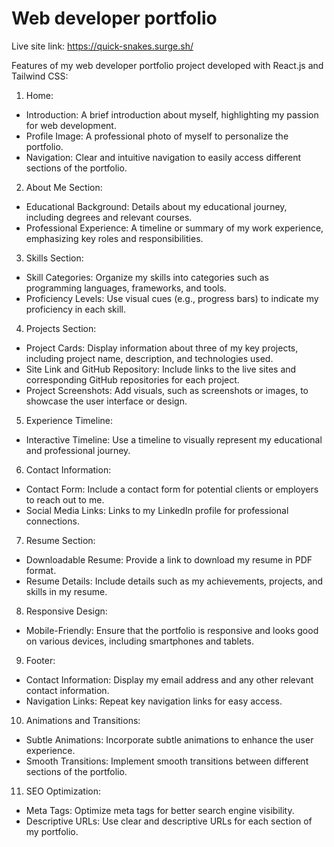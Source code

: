 # Web developer portfolio

Live site link: https://quick-snakes.surge.sh/

Features of my web developer portfolio project developed with React.js and Tailwind CSS:

1. Home:
- Introduction: A brief introduction about myself, highlighting my passion for web development.
- Profile Image: A professional photo of myself to personalize the portfolio.
- Navigation: Clear and intuitive navigation to easily access different sections of the portfolio.

2. About Me Section:
- Educational Background: Details about my educational journey, including degrees and relevant courses.
- Professional Experience: A timeline or summary of my work experience, emphasizing key roles and responsibilities.

3. Skills Section:
- Skill Categories: Organize my skills into categories such as programming languages, frameworks, and tools.
- Proficiency Levels: Use visual cues (e.g., progress bars) to indicate my proficiency in each skill.

4. Projects Section:
- Project Cards: Display information about three of my key projects, including project name, description, and technologies used.
- Site Link and GitHub Repository: Include links to the live sites and corresponding GitHub repositories for each project.
- Project Screenshots: Add visuals, such as screenshots or images, to showcase the user interface or design.

5. Experience Timeline:
- Interactive Timeline: Use a timeline to visually represent my educational and professional journey.

6. Contact Information:
- Contact Form: Include a contact form for potential clients or employers to reach out to me.
- Social Media Links: Links to my LinkedIn profile for professional connections.

7. Resume Section:
- Downloadable Resume: Provide a link to download my resume in PDF format.
- Resume Details: Include details such as my achievements, projects, and skills in my resume.

8. Responsive Design:
- Mobile-Friendly: Ensure that the portfolio is responsive and looks good on various devices, including smartphones and tablets.

9. Footer:
- Contact Information: Display my email address and any other relevant contact information.
- Navigation Links: Repeat key navigation links for easy access.

10. Animations and Transitions:
- Subtle Animations: Incorporate subtle animations to enhance the user experience.
- Smooth Transitions: Implement smooth transitions between different sections of the portfolio.

11. SEO Optimization:
- Meta Tags: Optimize meta tags for better search engine visibility.
- Descriptive URLs: Use clear and descriptive URLs for each section of my portfolio.

